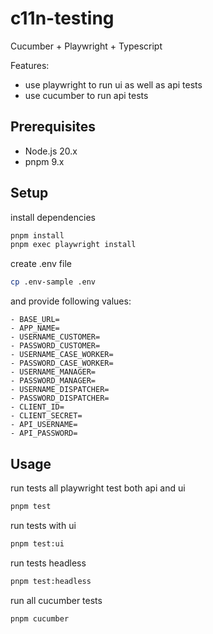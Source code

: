 # c11n-testing

Cucumber + Playwright + Typescript

Features:

- use playwright to run ui as well as api tests
- use cucumber to run api tests

## Prerequisites

- Node.js 20.x
- pnpm 9.x

## Setup

install dependencies

```bash
pnpm install
pnpm exec playwright install 
```


create .env file

```bash
cp .env-sample .env
```

and provide following values:

```dotenv
- BASE_URL=
- APP_NAME=
- USERNAME_CUSTOMER=
- PASSWORD_CUSTOMER=
- USERNAME_CASE_WORKER=
- PASSWORD_CASE_WORKER=
- USERNAME_MANAGER=
- PASSWORD_MANAGER=
- USERNAME_DISPATCHER=
- PASSWORD_DISPATCHER=
- CLIENT_ID=
- CLIENT_SECRET=
- API_USERNAME=
- API_PASSWORD=
```

## Usage

run tests all playwright test both api and ui

```bash
pnpm test
```

run tests with ui

```bash
pnpm test:ui
```

run tests headless

```bash
pnpm test:headless
```

run all cucumber tests

```bash
pnpm cucumber
```
